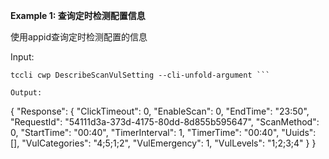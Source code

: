 **Example 1: 查询定时检测配置信息**

使用appid查询定时检测配置的信息

Input: 

```
tccli cwp DescribeScanVulSetting --cli-unfold-argument ```

Output: 
```
{
    "Response": {
        "ClickTimeout": 0,
        "EnableScan": 0,
        "EndTime": "23:50",
        "RequestId": "54111d3a-373d-4175-80dd-8d855b595647",
        "ScanMethod": 0,
        "StartTime": "00:40",
        "TimerInterval": 1,
        "TimerTime": "00:40",
        "Uuids": [],
        "VulCategories": "4;5;1;2",
        "VulEmergency": 1,
        "VulLevels": "1;2;3;4"
    }
}
```

